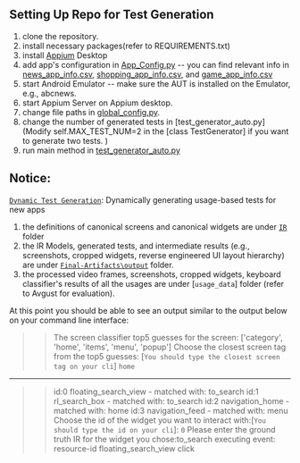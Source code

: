 ## Setting Up Repo for Test Generation
1. clone the repository.
2. install necessary packages(refer to REQUIREMENTS.txt)
3. install [Appium](http://appium.io/) Desktop
4. add app's configuration in [App_Config.py](https://github.com/liushuqi-2022/GUEST-repo/blob/main/code/dynamic_generation/App_Config.py)
    -- you can find relevant info in [news_app_info.csv](https://github.com/liushuqi-2022/GUEST-repo/blob/main/news_app_info.csv), [shopping_app_info.csv](https://github.com/liushuqi-2022/GUEST-repo/blob/main/shopping_app_info.csv), and [game_app_info.csv](https://github.com/liushuqi-2022/GUEST-repo/blob/main/game_app_info.csv)
5. start Android Emulator -- make sure the AUT is installed on the Emulator, e.g., abcnews.
6. start Appium Server on Appium desktop.
7. change file paths in [global_config.py](https://github.com/liushuqi-2022/GUEST-repo/blob/main/code/global_config.py).
8. change the number of generated tests in [test_generator_auto.py](Modify self.MAX_TEST_NUM=2 in the [class TestGenerator] if you want to generate two tests. )
9. run main method in [test_generator_auto.py](https://github.com/liushuqi-2022/GUEST-repo/blob/main/code/dynamic_generation/test_generator_auto.py)

## Notice:
[`Dynamic Test Generation`](https://github.com/liushuqi-2022/GUEST-repo/tree/main/code/dynamic_generation): Dynamically generating usage-based tests for new apps

 1. the definitions of canonical screens and canonical widgets are under [`IR`](https://github.com/liushuqi-2022/GUEST-repo/tree/main/IR) folder
 2. the IR Models, generated tests, and intermediate results (e.g., screenshots, cropped widgets, reverse engineered UI layout hierarchy) are under [`Final-Artifacts\output`](https://github.com/liushuqi-2022/GUEST-repo/tree/main/Final-Artifacts/output) folder.
3. the processed video frames, screenshots, cropped widgets, keyboard classifier's results of all the usages are under [`usage_data`] folder (refer to Avgust for evaluation).


At this point you should be able to see an output similar to the output below on your command line interface:

>>The screen classifier top5 guesses for the screen:
['category', 'home', 'items', 'menu', 'popup']
Choose the closest screen tag from the top5 guesses: [`You should type the closest screen tag on your cli`]
`home`
---------
>>id:0 floating_search_view - matched with: to_search
id:1 rl_search_box - matched with: to_search
id:2 navigation_home - matched with: home
id:3 navigation_feed - matched with: menu
Choose the id of the widget you want to interact with:[`You should type the id on your cli`]: `0`
Please enter the ground truth IR for the widget you chose:to_search
executing event: resource-id floating_search_view click
